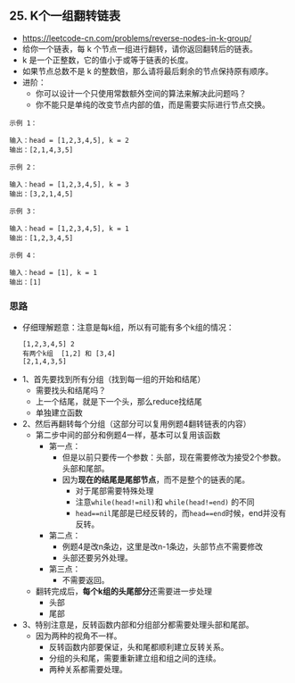 ## 25. K个一组翻转链表
- https://leetcode-cn.com/problems/reverse-nodes-in-k-group/
- 给你一个链表，每 k 个节点一组进行翻转，请你返回翻转后的链表。
- k 是一个正整数，它的值小于或等于链表的长度。
- 如果节点总数不是 k 的整数倍，那么请将最后剩余的节点保持原有顺序。
- 进阶：
   - 你可以设计一个只使用常数额外空间的算法来解决此问题吗？
   - 你不能只是单纯的改变节点内部的值，而是需要实际进行节点交换。

```
示例 1：

输入：head = [1,2,3,4,5], k = 2
输出：[2,1,4,3,5]
```
```
示例 2：

输入：head = [1,2,3,4,5], k = 3
输出：[3,2,1,4,5]
```
```
示例 3：

输入：head = [1,2,3,4,5], k = 1
输出：[1,2,3,4,5]
```
```
示例 4：

输入：head = [1], k = 1
输出：[1]
```

### 思路
- 仔细理解题意：注意是每k组，所以有可能有多个k组的情况：
  ```
  [1,2,3,4,5] 2 
  有两个k组  [1,2] 和 [3,4] 
  [2,1,4,3,5] 
  ```
- 1、首先要找到所有分组（找到每一组的开始和结尾）
     - 需要找头和结尾吗？
     - 上一个结尾，就是下一个头，那么reduce找结尾
     - 单独建立函数
- 2、然后再翻转每个分组（这部分可以复用例题4翻转链表的内容）
    - 第二步中间的部分和例题4一样，基本可以复用该函数
      - 第一点：
        - 但是以前只要传一个参数：头部，现在需要修改为接受2个参数。头部和尾部。
        - 因为**现在的结尾是尾部节点**，而不是整个的链表的尾。 
          - 对于尾部需要特殊处理
          - 注意`while(head!=nil)`和 `while(head!=end)`
            的不同
          - `head==nil`尾部是已经反转的，而`head==end`时候，end并没有反转。
      - 第二点：
        - 例题4是改n条边，这里是改n-1条边，头部节点不需要修改
        - 头部还要另外处理。
      - 第三点：
        - 不需要返回。
    - 翻转完成后，**每个k组的头尾部分**还需要进一步处理
      - 头部
      - 尾部
- 3、特别注意是，反转函数内部和分组部分都需要处理头部和尾部。
     - 因为两种的视角不一样。
       - 反转函数内部要保证，头和尾都顺利建立反转关系。
       - 分组的头和尾，需要重新建立组和组之间的连续。
       - 两种关系都需要处理。